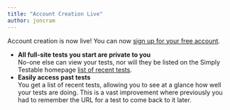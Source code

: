 ```yaml
---
title: "Account Creation Live"
author: joncram
---
```


Account creation is now live! You can now [sign up for your free account](https://gears.simplytestable.com/signup/).

- **All full-site tests you start are private to you**<br />
                No-one else can view your tests, nor will they be listed on the Simply Testable
                homepage [list of recent tests](https://simplytestable.com/#recent-site-tests).
- **Easily access past tests**<br />
                You get a list of recent tests, allowing you to see at a glance
                how well your tests are doing.
This is a vast improvement where previously you had to remember
                the URL for a test to come back to it later.
